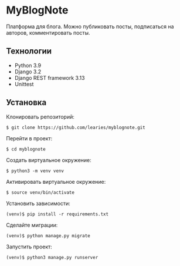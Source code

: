 # MyBlogNote

Платформа для блога. Можно публиковать посты, подписаться на авторов, комментировать посты.

## Технологии
- Python 3.9
- Django 3.2
- Django REST framework 3.13
- Unittest

## Установка
Клонировать репозиторий:
```
$ git clone https://github.com/learies/myblognote.git
```
Перейти в проект:
```
$ cd myblognote
```
Cоздать виртуальное окружение:
```
$ python3 -m venv venv
```
Активировать виртуальное окружение:
```
$ source venv/bin/activate
```
Установить зависимости:
```
(venv)$ pip install -r requirements.txt
```
Сделайте миграции:
```
(venv)$ python manage.py migrate
```
Запустить проект:
```
(venv)$ python3 manage.py runserver
```
